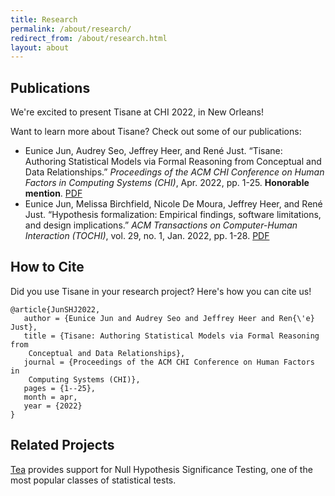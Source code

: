 ```yaml
---
title: Research
permalink: /about/research/
redirect_from: /about/research.html
layout: about
---
```

## Publications
We're excited to present Tisane at CHI 2022, in New Orleans!

Want to learn more about Tisane? Check out some of our publications:

 - Eunice Jun, Audrey Seo, Jeffrey Heer, and René Just. “Tisane: Authoring Statistical Models via Formal Reasoning from Conceptual and Data Relationships.” _Proceedings of the ACM CHI Conference on Human Factors in Computing Systems (CHI)_, Apr. 2022, pp. 1-25. **Honorable mention**. [PDF](https://arxiv.org/pdf/2201.02705.pdf)
 - Eunice Jun, Melissa Birchfield, Nicole De Moura, Jeffrey Heer, and René Just. “Hypothesis formalization:     Empirical findings, software limitations, and design implications.” _ACM Transactions on Computer-Human Interaction (TOCHI)_, vol. 29, no. 1, Jan. 2022, pp. 1-28. [PDF](https://arxiv.org/pdf/2104.02712.pdf)

## How to Cite
Did you use Tisane in your research project? Here's how you can cite us!

```
@article{JunSHJ2022,
   author = {Eunice Jun and Audrey Seo and Jeffrey Heer and Ren{\'e} Just},
   title = {Tisane: Authoring Statistical Models via Formal Reasoning from
	Conceptual and Data Relationships},
   journal = {Proceedings of the ACM CHI Conference on Human Factors in
	Computing Systems (CHI)},
   pages = {1--25},
   month = apr,
   year = {2022}
}
```

## Related Projects

[Tea](http://tea-lang.org) provides support for Null Hypothesis Significance Testing, one of the most popular classes of statistical tests.
